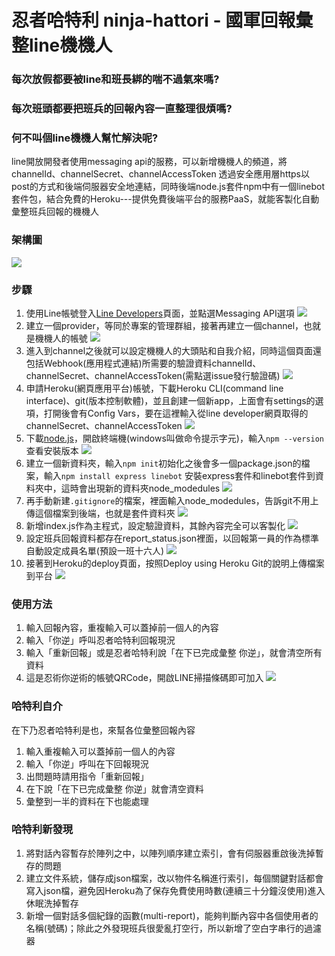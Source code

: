 # 忍者哈特利 ninja-hattori - 國軍回報彙整line機機人

### 每次放假都要被line和班長綁的喘不過氣來嗎?
### 每次班頭都要把班兵的回報內容一直整理很煩嗎?
### 何不叫個line機機人幫忙解決呢?
<p>line開放開發者使用messaging api的服務，可以新增機機人的頻道，將channelId、channelSecret、channelAccessToken
透過安全應用層https以post的方式和後端伺服器安全地連結，同時後端node.js套件npm中有一個linebot套件包，結合免費的Heroku---提供免費後端平台的服務PaaS，就能客製化自動彙整班兵回報的機機人

### 架構圖
![](https://github.com/billju/ninja-hattori/blob/master/images/flowchart.png)
### 步驟
1. 使用Line帳號登入[Line Developers](https://developers.line.biz/en/)頁面，並點選Messaging API選項
![](https://github.com/billju/ninja-hattori/blob/master/images/message-api.png)
2. 建立一個provider，等同於專案的管理群組，接著再建立一個channel，也就是機機人的帳號
![](https://github.com/billju/ninja-hattori/blob/master/images/message-provider.png)
3. 進入到channel之後就可以設定機機人的大頭貼和自我介紹，同時這個頁面還包括Webhook(應用程式連結)所需要的驗證資料channelId、channelSecret、channelAccessToken(需點選issue發行驗證碼)
![](https://github.com/billju/ninja-hattori/blob/master/images/line-channel.png)
4. 申請Heroku(網頁應用平台)帳號，下載Heroku CLI(command line interface)、git(版本控制軟體)，並且創建一個新app，上面會有settings的選項，打開後會有Config Vars，要在這裡輸入從line developer網頁取得的channelSecret、channelAccessToken
![](https://github.com/billju/ninja-hattori/blob/master/images/config-vars.png)
5. 下載[node.js](https://nodejs.org/en/)，開啟終端機(windows叫做命令提示字元)，輸入`npm --version`查看安裝版本
![](https://github.com/billju/ninja-hattori/blob/master/images/command-line.png)
6. 建立一個新資料夾，輸入`npm init`初始化之後會多一個package.json的檔案，輸入`npm install express linebot`
安裝express套件和linebot套件到資料夾中，這時會出現新的資料夾node_modedules
![](https://github.com/billju/ninja-hattori/blob/master/images/npm-install.png)
7. 再手動新建`.gitignore`的檔案，裡面輸入node_modedules，告訴git不用上傳這個檔案到後端，也就是套件資料夾
![](https://github.com/billju/ninja-hattori/blob/master/images/gitignore.png)
8. 新增index.js作為主程式，設定驗證資料，其餘內容完全可以客製化
![](https://github.com/billju/ninja-hattori/blob/master/images/index-js.png)
9. 設定班兵回報資料都存在report_status.json裡面，以回報第一員的作為標準自動設定成員名單(預設一班十六人)
![](https://github.com/billju/ninja-hattori/blob/master/images/report-status.png)
10. 接著到Heroku的deploy頁面，按照Deploy using Heroku Git的說明上傳檔案到平台
![](https://github.com/billju/ninja-hattori/blob/master/images/git-heroku.png)

### 使用方法
1. 輸入回報內容，重複輸入可以蓋掉前一個人的內容
2. 輸入「你逆」呼叫忍者哈特利回報現況
3. 輸入「重新回報」或是忍者哈特利說「在下已完成彙整 你逆」，就會清空所有資料
4. 這是忍術你逆術的帳號QRCode，開啟LINE掃描條碼即可加入
![](https://github.com/billju/ninja-hattori/blob/master/images/qr-code.png)

### 哈特利自介
在下乃忍者哈特利是也，來幫各位彙整回報內容
1. 輸入重複輸入可以蓋掉前一個人的內容
2. 輸入「你逆」呼叫在下回報現況
3. 出問題時請用指令「重新回報」
4. 在下說「在下已完成彙整 你逆」就會清空資料
5. 彙整到一半的資料在下也能處理

### 哈特利新發現
1. 將對話內容暫存於陣列之中，以陣列順序建立索引，會有伺服器重啟後洗掉暫存的問題
2. 建立文件系統，儲存成json檔案，改以物件名稱進行索引，每個關鍵對話都會寫入json檔，避免因Heroku為了保存免費使用時數(連續三十分鐘沒使用)進入休眠洗掉暫存
3. 新增一個對話多個紀錄的函數(multi-report)，能夠判斷內容中各個使用者的名稱(號碼)；除此之外發現班兵很愛亂打空行，所以新增了空白字串行的過濾器
